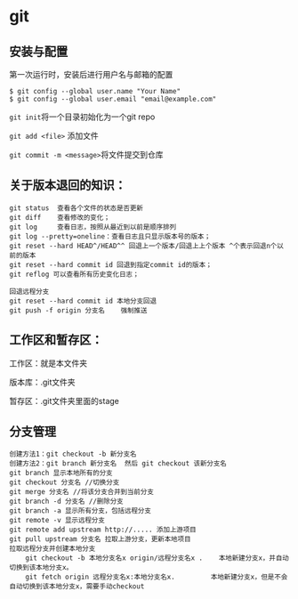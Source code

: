 ﻿# git

## 安装与配置
第一次运行时，安装后进行用户名与邮箱的配置
```buildoutcfg
$ git config --global user.name "Your Name"
$ git config --global user.email "email@example.com"
```
`git init`将一个目录初始化为一个git repo

`git add <file>` 添加文件

`git commit -m <message>`将文件提交到仓库


## 关于版本退回的知识：
```
git status  查看各个文件的状态是否更新
git diff    查看修改的变化；
git log     查看日志，按照从最近到以前是顺序排列
git log --pretty=oneline：查看日志且只显示版本号的版本；
git reset --hard HEAD^/HEAD^^ 回退上一个版本/回退上上个版本 ^个表示回退n个以前的版本
git reset --hard commit id 回退到指定commit id的版本；
git reflog 可以查看所有历史变化日志；

回退远程分支
git reset --hard commit id 本地分支回退
git push -f origin 分支名    强制推送
```

## 工作区和暂存区：
工作区：就是本文件夹

版本库：.git文件夹

暂存区：.git文件夹里面的stage

## 分支管理
```
创建方法1：git checkout -b 新分支名
创建方法2：git branch 新分支名  然后 git checkout 该新分支名
git branch 显示本地所有的分支
git checkout 分支名 //切换分支
git merge 分支名 //将该分支合并到当前分支
git branch -d 分支名 //删除分支
git branch -a 显示所有分支，包括远程分支
git remote -v 显示远程分支
git remote add upstream http://..... 添加上游项目
git pull upstream 分支名 拉取上游分支，更新本地项目
拉取远程分支并创建本地分支
    git checkout -b 本地分支名x origin/远程分支名x .    本地新建分支x，并自动切换到该本地分支x。
    git fetch origin 远程分支名x:本地分支名x.         本地新建分支x，但是不会自动切换到该本地分支x，需要手动checkout
```
